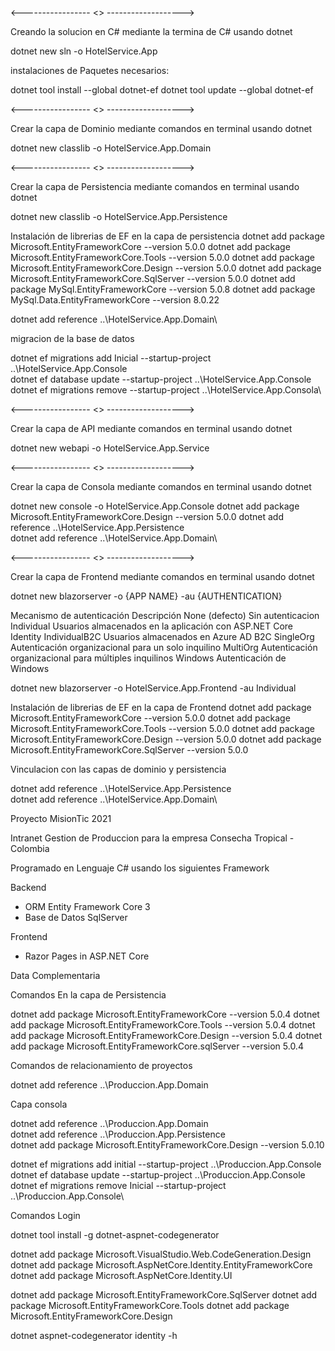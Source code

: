 <----------------- <<Proyecto Administracion Ordenes Servicios>> ------------------->

Creando la solucion en C# mediante la termina de C# usando dotnet

dotnet new sln -o HotelService.App

instalaciones de Paquetes necesarios:

dotnet tool install --global dotnet-ef 
dotnet tool update --global dotnet-ef



<----------------- <<Capa Dominio>> ------------------->

Crear la capa de Dominio mediante comandos en terminal usando dotnet

dotnet new classlib -o HotelService.App.Domain


<----------------- <<Capa Persistencia>> ------------------->

Crear la capa de Persistencia mediante comandos en terminal usando dotnet

dotnet new classlib -o HotelService.App.Persistence

Instalación de librerias de EF en la capa de persistencia
dotnet add package Microsoft.EntityFrameworkCore --version 5.0.0
dotnet add package Microsoft.EntityFrameworkCore.Tools --version 5.0.0
dotnet add package Microsoft.EntityFrameworkCore.Design --version 5.0.0
dotnet add package Microsoft.EntityFrameworkCore.SqlServer --version 5.0.0
dotnet add package MySql.EntityFrameworkCore --version 5.0.8
dotnet add package MySql.Data.EntityFrameworkCore --version 8.0.22

dotnet add reference ..\HotelService.App.Domain\

migracion de la base de datos 

dotnet ef migrations add Inicial --startup-project ..\HotelService.App.Console\
dotnet ef database update --startup-project ..\HotelService.App.Console\
dotnet ef migrations remove --startup-project ..\HotelService.App.Consola\



<----------------- <<Capa API>> ------------------->

Crear la capa de API mediante comandos en terminal usando dotnet

dotnet new webapi -o HotelService.App.Service

<----------------- <<Capa Consola>> ------------------->

Crear la capa de Consola mediante comandos en terminal usando dotnet

dotnet new console -o HotelService.App.Console
dotnet add package Microsoft.EntityFrameworkCore.Design --version 5.0.0
dotnet add reference ..\HotelService.App.Persistence\
dotnet add reference ..\HotelService.App.Domain\


<----------------- <<Capa Frontend>> ------------------->

Crear la capa de Frontend mediante comandos en terminal usando dotnet

dotnet new blazorserver -o {APP NAME} -au {AUTHENTICATION}

Mecanismo de autenticación	Descripción
None (defecto)	            Sin autenticacion
Individual	                Usuarios almacenados en la aplicación con ASP.NET Core Identity
IndividualB2C	            Usuarios almacenados en Azure AD B2C
SingleOrg	                Autenticación organizacional para un solo inquilino
MultiOrg	                Autenticación organizacional para múltiples inquilinos
Windows	                    Autenticación de Windows


dotnet new blazorserver -o HotelService.App.Frontend -au Individual

Instalación de librerias de EF en la capa de Frontend
dotnet add package Microsoft.EntityFrameworkCore --version 5.0.0 
dotnet add package Microsoft.EntityFrameworkCore.Tools --version 5.0.0 
dotnet add package Microsoft.EntityFrameworkCore.Design --version 5.0.0 
dotnet add package Microsoft.EntityFrameworkCore.SqlServer --version 5.0.0

Vinculacion con las capas de dominio y persistencia

dotnet add reference ..\HotelService.App.Persistence\
dotnet add reference ..\HotelService.App.Domain\



Proyecto MisionTic 2021

Intranet Gestion de Produccion para la empresa Consecha Tropical - Colombia

Programado en Lenguaje C# usando los siguientes Framework

Backend
 - ORM Entity Framework Core 3
 - Base de Datos SqlServer

Frontend
- Razor Pages in ASP.NET Core

Data Complementaria

Comandos En la capa de Persistencia 

dotnet add package Microsoft.EntityFrameworkCore --version 5.0.4
dotnet add package Microsoft.EntityFrameworkCore.Tools --version 5.0.4
dotnet add package Microsoft.EntityFrameworkCore.Design --version 5.0.4
dotnet add package Microsoft.EntityFrameworkCore.sqlServer --version 5.0.4

Comandos de relacionamiento de proyectos

dotnet add reference ..\Produccion.App.Domain

Capa consola

dotnet add reference ..\Produccion.App.Domain\
dotnet add reference ..\Produccion.App.Persistence\
dotnet add package Microsoft.EntityFrameworkCore.Design --version 5.0.10

dotnet ef migrations add initial --startup-project ..\Produccion.App.Console\
dotnet ef database update --startup-project ..\Produccion.App.Console\
dotnet ef migrations remove Inicial --startup-project ..\Produccion.App.Console\


Comandos Login 

dotnet tool install -g dotnet-aspnet-codegenerator

dotnet add package Microsoft.VisualStudio.Web.CodeGeneration.Design
dotnet add package Microsoft.AspNetCore.Identity.EntityFrameworkCore
dotnet add package Microsoft.AspNetCore.Identity.UI

dotnet add package Microsoft.EntityFrameworkCore.SqlServer
dotnet add package Microsoft.EntityFrameworkCore.Tools
dotnet add package Microsoft.EntityFrameworkCore.Design

dotnet aspnet-codegenerator identity -h

